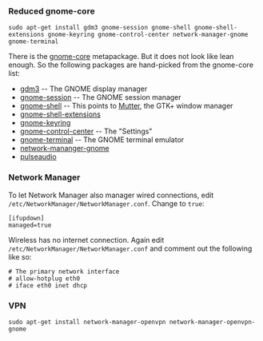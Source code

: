 ### Reduced gnome-core

`sudo apt-get install gdm3 gnome-session gnome-shell gnome-shell-extensions gnome-keyring gnome-control-center network-manager-gnome gnome-terminal`

There is the [gnome-core](https://packages.debian.org/stretch/gnome-core) metapackage. But it does not look like lean enough. So the following packages are hand-picked from the gnome-core list:

* [gdm3](https://packages.debian.org/stretch/gdm3) -- The GNOME display manager
* [gnome-session](https://packages.debian.org/stretch/gnome-session) -- The GNOME session manager
* [gnome-shell](https://packages.debian.org/stretch/gnome-shell) -- This points to [Mutter](https://packages.debian.org/stretch/mutter), the GTK+ window manager 
* [gnome-shell-extensions](https://packages.debian.org/stretch/gnome-shell-extensions)
* [gnome-keyring](https://packages.debian.org/stretch/gnome-keyring)
* [gnome-control-center](https://packages.debian.org/stretch/gnome-control-center) -- The "Settings"
* [gnome-terminal](https://packages.debian.org/stretch/gnome-terminal) -- The GNOME terminal emulator
* [network-mananger-gnome](https://packages.debian.org/stretch/network-manager-gnome)
* [pulseaudio](https://packages.debian.org/stretch/pulseaudio)

### Network Manager

To let Network Manager also manager wired connections, edit `/etc/NetworkManager/NetworkManager.conf`. Change to `true`:
```
[ifupdown]
managed=true
```

Wireless has no internet connection. Again edit `/etc/NetworkManager/NetworkManager.conf` and comment out the following like so:
```
# The primary network interface
# allow-hotplug eth0
# iface eth0 inet dhcp
```

### VPN

`sudo apt-get install network-manager-openvpn network-manager-openvpn-gnome`
